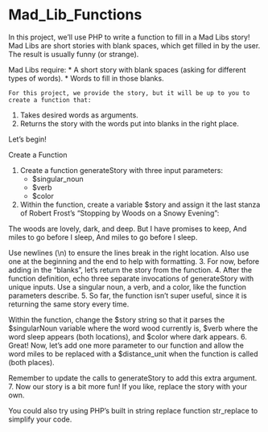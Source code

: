 # Mad_Lib_Functions
In this project, we’ll use PHP to write a function to fill in a Mad Libs story! Mad Libs are short stories with blank spaces, which get filled in by the user. The result is usually funny (or strange).

Mad Libs require:
    * A short story with blank spaces (asking for different types of words).
    * Words to fill in those blanks.
    
    For this project, we provide the story, but it will be up to you to create a function that:

1. Takes desired words as arguments.
2. Returns the story with the words put into blanks in the right place.

Let’s begin!

Create a Function
1. Create a function generateStory with three input parameters:
    * $singular_noun
    * $verb
    * $color
2. Within the function, create a variable $story and assign it the last stanza of Robert Frost’s “Stopping by Woods on a Snowy Evening”:

The woods are lovely, dark, and deep.
But I have promises to keep,
And miles to go before I sleep,
And miles to go before I sleep.

Use newlines (\n) to ensure the lines break in the right location. Also use one at the beginning and the end to help with formatting.
3. For now, before adding in the “blanks”, let’s return the story from the function.
4. After the function definition, echo three separate invocations of generateStory with unique inputs. Use a singular noun, a verb, and a color, like the function parameters describe.
5. So far, the function isn’t super useful, since it is returning the same story every time.

Within the function, change the $story string so that it parses the $singularNoun variable where the word wood currently is, $verb where the word sleep appears (both locations), and $color where dark appears.
6. Great! Now, let’s add one more parameter to our function and allow the word miles to be replaced with a $distance_unit when the function is called (both places).

Remember to update the calls to generateStory to add this extra argument.
7. Now our story is a bit more fun! If you like, replace the story with your own.

You could also try using PHP’s built in string replace function str_replace to simplify your code.
